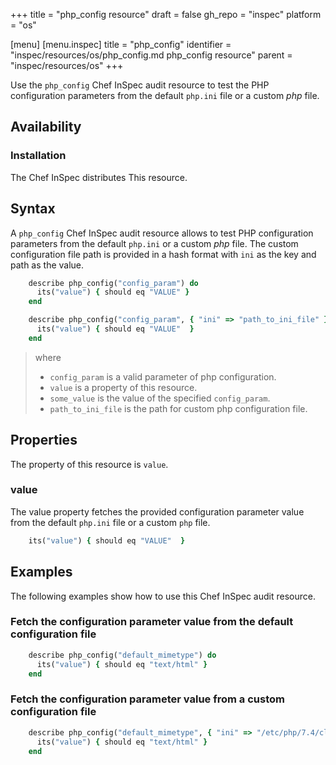 +++
title = "php_config resource"
draft = false
gh_repo = "inspec"
platform = "os"

[menu]
  [menu.inspec]
    title = "php_config"
    identifier = "inspec/resources/os/php_config.md php_config resource"
    parent = "inspec/resources/os"
+++

Use the `php_config` Chef InSpec audit resource to test the PHP configuration parameters from the default `php.ini` file or a custom *php* file.

## Availability

### Installation

The Chef InSpec distributes This resource.

## Syntax

A `php_config` Chef InSpec audit resource allows to test PHP configuration parameters from the default `php.ini` or a custom *php* file. The custom configuration file path is provided in a hash format with `ini` as the key and path as the value.

```ruby
    describe php_config("config_param") do
      its("value") { should eq "VALUE" }
    end

    describe php_config("config_param", { "ini" => "path_to_ini_file" }) do
      its("value") { should eq "VALUE"  }
    end
```

> where
>
> - `config_param` is a valid parameter of php configuration.
> - `value` is a property of this resource.
> - `some_value` is the value of the specified `config_param`.
> - `path_to_ini_file` is the path for custom php configuration file.

## Properties

The property of this resource is `value`.

### value

The value property fetches the provided configuration parameter value from the default `php.ini` file or a custom `php` file.

```ruby
    its("value") { should eq "VALUE"  }
```

## Examples

The following examples show how to use this Chef InSpec audit resource.

### Fetch the configuration parameter value from the default configuration file

```ruby
    describe php_config("default_mimetype") do
      its("value") { should eq "text/html" }
    end
```

### Fetch the configuration parameter value from a custom configuration file

```ruby
    describe php_config("default_mimetype", { "ini" => "/etc/php/7.4/cli/php.ini" }) do
      its("value") { should eq "text/html" }
    end
```
